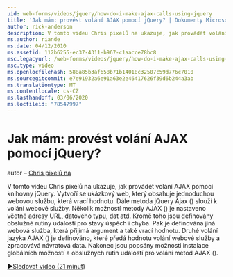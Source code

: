 ```yaml
---
uid: web-forms/videos/jquery/how-do-i-make-ajax-calls-using-jquery
title: 'Jak mám: provést volání AJAX pomocí jQuery? | Dokumenty Microsoft'
author: rick-anderson
description: V tomto videu Chris pixelů na ukazuje, jak provádět volání AJAX pomocí knihovny jQuery. Vytvoří se ukázkový web, který obsahuje jednoduchou webovou službu, která vrací...
ms.author: riande
ms.date: 04/12/2010
ms.assetid: 112b6255-ec37-4311-b967-c1aacce78bc8
msc.legacyurl: /web-forms/videos/jquery/how-do-i-make-ajax-calls-using-jquery
msc.type: video
ms.openlocfilehash: 588a85b3af658b71b14018c32507c59d776c7010
ms.sourcegitcommit: e7e91932a6e91a63e2e46417626f39d6b244a3ab
ms.translationtype: MT
ms.contentlocale: cs-CZ
ms.lasthandoff: 03/06/2020
ms.locfileid: "78547997"
---
```

# <a name="how-do-i-make-ajax-calls-using-jquery"></a>Jak mám: provést volání AJAX pomocí jQuery?

autor – [Chris pixelů na](https://twitter.com/chrispels)

V tomto videu Chris pixelů na ukazuje, jak provádět volání AJAX pomocí knihovny jQuery. Vytvoří se ukázkový web, který obsahuje jednoduchou webovou službu, která vrací hodnotu. Dále metoda jQuery Ajax () slouží k volání webové služby. Několik možností metody AJAX () je nastaveno včetně adresy URL, datového typu, dat atd. Kromě toho jsou definovány obslužné rutiny událostí pro stavy úspěch i chyba. Pak je definována jiná webová služba, která přijímá argument a také vrací hodnotu. Druhé volání jazyka AJAX () je definováno, které předá hodnotu volání webové služby a zpracovává návratová data. Nakonec jsou popsány možnosti instalace globálních možností a obslužných rutin událostí pro volání metod AJAX ().

[&#9654;Sledovat video (21 minut)](https://channel9.msdn.com/Blogs/ASP-NET-Site-Videos/how-do-i-make-ajax-calls-using-jquery)
